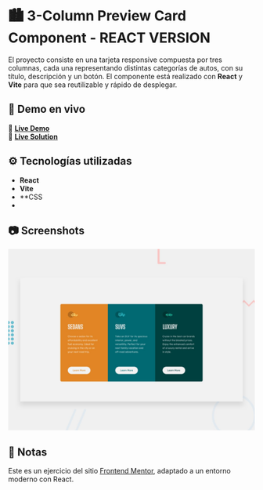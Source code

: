 # 🏙 3-Column Preview Card Component - REACT VERSION

El proyecto consiste en una tarjeta responsive compuesta por tres columnas, cada una representando distintas categorías de autos, con su título, descripción y un botón. El componente está realizado con **React** y **Vite** para que sea reutilizable y rápido de desplegar.

## 🚀 Demo en vivo
🔗 **[Live Demo](https://3-column-react.vercel.app/)**  
🔗 **[Live Solution](https://www.frontendmentor.io/solutions/responsive-3-column-react-css-5toy4jNYOT)**  

## ⚙️ Tecnologías utilizadas

- **React**
- **Vite**
- **CSS
- 
## 📷 Screenshots  
![3-Column Preview Card Component](design/desktop-preview.jpg)  

## 📌 Notas

Este es un ejercicio del sitio [Frontend Mentor](https://www.frontendmentor.io/), adaptado a un entorno moderno con React. 
